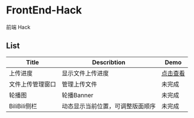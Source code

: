 # FrontEnd-Hack
前端 Hack

## List
|Title             |Describtion                    |Demo                                                             |
|------------------|-------------------------------|-----------------------------------------------------------------|
|上传进度           |显示文件上传进度                |[点击查看](http://pwcong.me/FrontEnd-Hack/src/upload-progress)    |
|文件上传管理窗口   |管理上传文件                    |未完成                                                            |
|轮播图            |轮播Banner                      |未完成                                                            |
|BiliBili侧栏      |动态显示当前位置，可调整版面顺序  |未完成                                                            |
